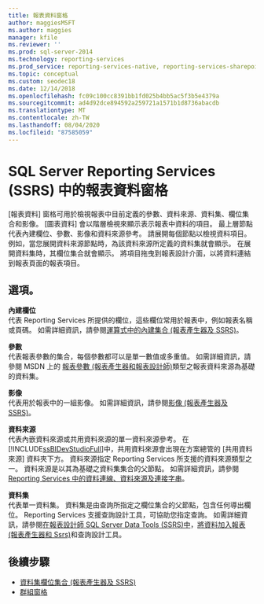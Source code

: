 ```yaml
---
title: 報表資料窗格
author: maggiesMSFT
ms.author: maggies
manager: kfile
ms.reviewer: ''
ms.prod: sql-server-2014
ms.technology: reporting-services
ms.prod_service: reporting-services-native, reporting-services-sharepoint
ms.topic: conceptual
ms.custom: seodec18
ms.date: 12/14/2018
ms.openlocfilehash: fc09c100cc8391bb1fd025b4bb5ac5f3b5e4379a
ms.sourcegitcommit: ad4d92dce894592a259721a1571b1d8736abacdb
ms.translationtype: MT
ms.contentlocale: zh-TW
ms.lasthandoff: 08/04/2020
ms.locfileid: "87585059"
---
```

# <a name="report-data-pane-in-sql-server-reporting-services-ssrs"></a>SQL Server Reporting Services (SSRS) 中的報表資料窗格

  [報表資料]  窗格可用於檢視報表中目前定義的參數、資料來源、資料集、欄位集合和影像。 [圖表資料] 會以階層檢視來顯示表示報表中資料的項目。 最上層節點代表內建欄位、參數、影像和資料來源參考。 請展開每個節點以檢視資料項目。 例如，當您展開資料來源節點時，為該資料來源所定義的資料集就會顯示。 在展開資料集時，其欄位集合就會顯示。 將項目拖曳到報表設計介面，以將資料連結到報表頁面的報表項目。  
  
## <a name="options"></a>選項。

 **內建欄位**  
 代表 Reporting Services 所提供的欄位，這些欄位常用於報表中，例如報表名稱或頁碼。 如需詳細資訊，請參閱[運算式中的內建集合 &#40;報表產生器及 SSRS&#41;](../report-design/built-in-collections-in-expressions-report-builder.md)。  
  
 **參數**  
 代表報表參數的集合，每個參數都可以是單一數值或多重值。 如需詳細資訊，請參閱 MSDN 上的 [報表參數 &#40;報表產生器和報表設計師&#41;](../report-design/report-parameters-report-builder-and-report-designer.md)類型之報表資料來源為基礎的資料集。  
  
 **影像**  
 代表用於報表中的一組影像。 如需詳細資訊，請參閱[影像 &#40;報表產生器及 SSRS&#41;](../report-design/images-report-builder-and-ssrs.md)。  
  
 **資料來源**  
 代表內嵌資料來源或共用資料來源的單一資料來源參考。 在 [!INCLUDE[ssBIDevStudioFull](../../includes/ssbidevstudiofull-md.md)]中，共用資料來源會出現在方案總管的 [共用資料來源] 資料夾下方。 資料來源指定 Reporting Services 所支援的資料來源類型之一。 資料來源是以其為基礎之資料集集合的父節點。 如需詳細資訊，請參閱[Reporting Services 中的資料連線、資料來源及連接字串](../data-connections-data-sources-and-connection-strings-in-reporting-services.md)。  
  
 **資料集**  
 代表單一資料集。 資料集是由查詢所指定之欄位集合的父節點，包含任何導出欄位。 Reporting Services 支援查詢設計工具，可協助您指定查詢。 如需詳細資訊，請參閱[在報表設計師 SQL Server Data Tools &#40;SSRS&#41;中](query-design-tools-ssrs.md)，[將資料加入報表 &#40;報表產生器和 Ssrs&#41;](report-datasets-ssrs.md)和查詢設計工具。  
  
## <a name="next-steps"></a>後續步驟

 - [資料集欄位集合 &#40;報表產生器及 SSRS&#41;](dataset-fields-collection-report-builder-and-ssrs.md)
 - [群組窗格](../tools/grouping-pane.md)